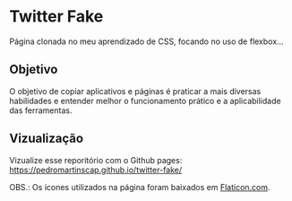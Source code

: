 # Twitter Fake

Página clonada no meu aprendizado de CSS, focando no uso de flexbox...

## Objetivo

O objetivo de copiar aplicativos e páginas é praticar a mais diversas habilidades e entender melhor o funcionamento prático e a aplicabilidade das ferramentas.

## Vizualização

Vizualize esse reporitório com o Github pages:
https://pedromartinscap.github.io/twitter-fake/

OBS.: Os ícones utilizados na página foram baixados em [Flaticon.com](www.flaticon.com).
